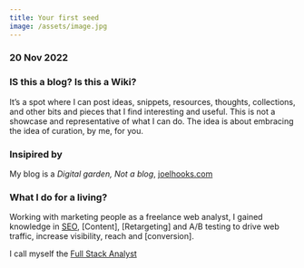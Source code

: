 ```yaml
---
title: Your first seed
image: /assets/image.jpg
---
```


### 20 Nov 2022

### IS this a blog? Is this a Wiki?
 It’s a spot where I can post ideas, snippets, resources, thoughts, collections, and other bits and pieces that I find interesting and useful. 
 This is not a showcase and representative of what I can do. 
 The idea is about embracing the idea of curation, by me, for you.
   
### Insipired by

 My blog is a *Digital garden, Not a blog*, [joelhooks.com](https://joelhooks.com/digital-garden)

### What I do for a living?

Working with marketing people as a freelance web analyst, I gained knowledge in [SEO](/seo), [Content], [Retargeting] and A/B testing to drive web traffic, increase visibility, reach and [conversion]. 

I call myself the [Full Stack Analyst](/thefullstack)


